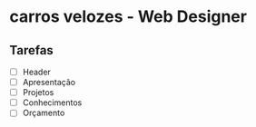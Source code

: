 # carros velozes - Web Designer
## Tarefas

- [ ] Header
- [ ] Apresentação
- [ ] Projetos
- [ ] Conhecimentos
- [ ] Orçamento